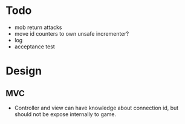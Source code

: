 # Todo

- mob return attacks
- move id counters to own unsafe incrementer?
- log
- acceptance test

# Design

## MVC

- Controller and view can have knowledge about connection id, but should not be expose internally to game.
